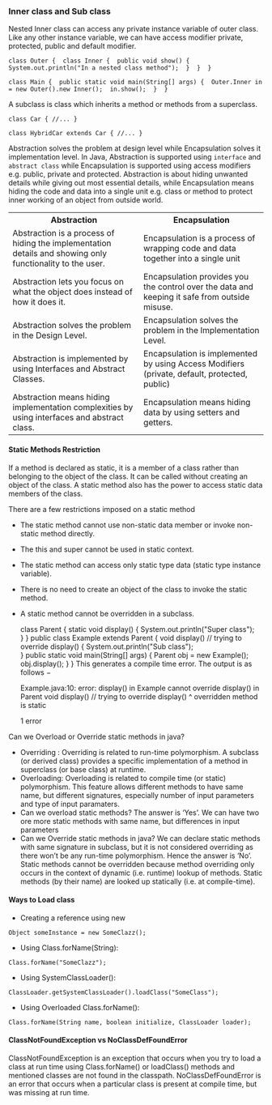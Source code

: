 ### Inner class and Sub class
Nested Inner class can access any private instance variable of outer class. Like any other instance variable, we can have access modifier private, protected, public and default modifier.

`class Outer { 
   class Inner { 
      public void show() { 
           System.out.println("In a nested class method"); 
      } 
   } 
}`

`class Main { 
   public static void main(String[] args) { 
       Outer.Inner in = new Outer().new Inner(); 
       in.show(); 
   } 
}`

A subclass is class which inherits a method or methods from a superclass.

`class Car {
    //...
}`
 
`class HybridCar extends Car {
    //...
}`


Abstraction solves the problem at design level while Encapsulation solves it implementation level. 
In Java, Abstraction is supported using `interface` and `abstract class` while Encapsulation is supported using access modifiers e.g. public, private and protected.
Abstraction is about hiding unwanted details while giving out most essential details, while Encapsulation means hiding the code and data into a single unit e.g. class or method to protect inner working of an object from outside world. 

<table class="alt">
<tbody><tr><th>Abstraction</th><th>Encapsulation</th></tr>
<tr><td>Abstraction is a process of hiding the implementation details and showing only functionality to the user.</td>
<td> Encapsulation is a process of wrapping code and data together into a single unit</td></tr>
<tr><td>Abstraction lets you focus on what the object does instead of how it does it.</td>
<td>Encapsulation provides you the control over the data and keeping it safe from outside misuse.</td></tr>
<tr><td>Abstraction solves the problem in the Design Level.</td>
<td>Encapsulation solves the problem in the Implementation Level.</td></tr>
<tr><td>Abstraction is implemented by using Interfaces and Abstract Classes.</td>
<td>Encapsulation is implemented by using Access Modifiers (private, default, protected, public)</td></tr>
<tr><td>Abstraction means hiding implementation complexities by using interfaces and abstract class.</td>
<td>Encapsulation means hiding data by using setters and getters.</td></tr>
</tbody></table>

#### Static Methods Restriction
If a method is declared as static, it is a member of a class rather than belonging to the object of the class. It can be called without creating an object of the class. A static method also has the power to access static data members of the class.

There are a few restrictions imposed on a static method
- The static method cannot use non-static data member or invoke non-static method directly.
- The this and super cannot be used in static context.
- The static method can access only static type data (static type instance variable).
- There is no need to create an object of the class to invoke the static method.
- A static method cannot be overridden in a subclass.


    class Parent {
       static void display() {
          System.out.println("Super class");    
       }
    }
    public class Example extends Parent {
       void display()  // trying to override display() {
          System.out.println("Sub class");  
       }
       public static void main(String[] args) {
          Parent obj = new Example();
          obj.display();
       }
    }
This generates a compile time error. The output is as follows −

    Example.java:10: error: display() in Example cannot override display() in Parent
    void display()  // trying to override display()
         ^
    overridden method is static
    
    1 error

Can we Overload or Override static methods in java? 
- Overriding : Overriding is related to run-time polymorphism. A subclass (or derived class) provides a specific implementation of a method in superclass (or base class) at runtime.
- Overloading: Overloading is related to compile time (or static) polymorphism. This feature allows different methods to have same name, but different signatures, especially number of input parameters and type of input paramaters.
- Can we overload static methods?   The answer is ‘Yes’. We can have two ore more static methods with same name, but differences in input parameters
- Can we Override static methods in java?  We can declare static methods with same signature in subclass, but it is not considered overriding as there won’t be any run-time polymorphism. Hence the answer is ‘No’. Static methods cannot be overridden because method overriding only occurs in the context of dynamic (i.e. runtime) lookup of methods. Static methods (by their name) are looked up statically (i.e. at compile-time).    

#### Ways to Load class 
- Creating a reference using new

`Object someInstance = new SomeClazz();`

- Using Class.forName(String):

`Class.forName("SomeClazz");`

- Using SystemClassLoader():
   
`ClassLoader.getSystemClassLoader().loadClass("SomeClass");`

- Using Overloaded Class.forName():

`Class.forName(String name, boolean initialize, ClassLoader loader);`


#### ClassNotFoundException vs NoClassDefFoundError 
ClassNotFoundException is an exception that occurs when you try to load a class at run time using Class.forName() or loadClass() methods and mentioned classes are not found in the classpath.
NoClassDefFoundError is an error that occurs when a particular class is present at compile time, but was missing at run time.

